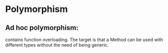 # Polymorphism
## Ad hoc polymorphism:
contains function overloading. The target is that a Method can be used with different types without the need of being generic.
